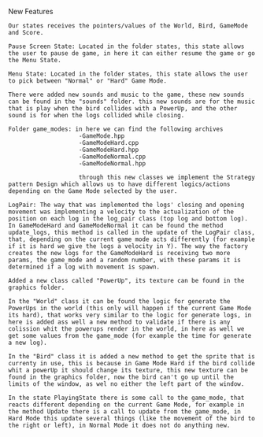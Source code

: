 New Features

    Our states receives the pointers/values of the World, Bird, GameMode and Score.
    
    Pause Screen State: Located in the folder states, this state allows the user to pause de game, in here it can either resume the game or go the Menu State.

    Menu State: Located in the folder states, this state allows the user to pick between "Normal" or "Hard" Game Mode.

    There were added new sounds and music to the game, these new sounds can be found in the "sounds" folder. this new sounds are for the music that is play when the bird collides with a PowerUp, and the other sound is for when the logs collided while closing.

    Folder game_modes: in here we can find the following archives
                        -GameMode.hpp
                        -GameModeHard.cpp
                        -GameModeHard.hpp
                        -GameModeNormal.cpp
                        -GameModeNormal.hpp

                        through this new classes we implement the Strategy pattern Design which allows us to have different logics/actions depending on the Game Mode selected by the user.

    LogPair: The way that was implemented the logs' closing and opening movement was implementing a velocity to the actualization of the position on each log in the log_pair class (top log and bottom log). In GameModeHard and GameModeNormal it can be found the method update_logs, this method is called in the update of the LogPair class, that, depending on the current game mode acts differently (for example if it is hard we give the logs a velocity in Y). The way the factory creates the new logs for the GameModeHard is receiving two more params, the game_mode and a random number, with these params it is determined if a log with movement is spawn.

    Added a new class called "PowerUp", its texture can be found in the graphics folder. 
    
    In the "World" class it can be found the logic for generate the PowerUps in the world (this only will happen if the current Game Mode its hard), that works very similar to the logic for generate logs, in here is added ass well a new method to validate if there is any colission whit the powerups render in the world, in here as well we get some values from the game_mode (for example the time for generate a new log).

    In the "Bird" class it is added a new method to get the sprite that is currenty in use, this is because in Game Mode Hard if the bird collide whit a powerUp it should change its texture, this new texture can be found in the graphics folder, now the bird can't go up until the limits of the window, as wel no either the left part of the window.
    
    In the state PlayingState there is some call to the game_mode, that reacts different depending on the current Game Mode, for example in the method Update there is a call to update from the game_mode, in Hard Mode this update several things (like the movement of the bird to the right or left), in Normal Mode it does not do anything new.

    








    

